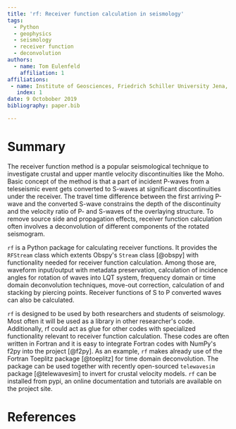 ```yaml
---
title: 'rf: Receiver function calculation in seismology'
tags:
  - Python
  - geophysics
  - seismology
  - receiver function
  - deconvolution
authors:
  - name: Tom Eulenfeld
    affiliation: 1
affiliations:
 - name: Institute of Geosciences, Friedrich Schiller University Jena, Germany
   index: 1
date: 9 Octobober 2019
bibliography: paper.bib

---
```


# Summary

The receiver function method is a popular seismological technique to investigate crustal and upper mantle velocity
discontinuities like the Moho. Basic concept of the method is that a part of incident P-waves from a teleseismic
event gets converted to S-waves at significant discontinuities under the receiver.
The travel time difference between the first arriving P-wave and the converted S-wave constrains
the depth of the discontinuity and the velocity ratio of P- and S-waves of the overlaying structure.
To remove source side and propagation effects, receiver function calculation often involves a deconvolution
of different components of the rotated seismogram.

``rf`` is a Python package for calculating receiver functions. It provides the ``RFStream`` class which extents Obspy's
``Stream`` class [@obspy] with functionality needed for receiver function calculation.
Among those are, waveform input/output with metadata preservation,
calculation of incidence angles for rotation of waves into LQT system,
frequency domain or time domain deconvolution techniques, move-out correction,
calculation of and stacking by piercing points.
Receiver functions of S to P converted waves can also be calculated.

``rf`` is designed to be used by both researchers and students of seismology. Most often it will be used as a library
in other researcher's code. Additionally, rf could act as glue for other codes with specialized functionality
relevant to receiver function calculation. These codes are often written in Fortran
and it is easy to integrate Fortran codes with NumPy's f2py into the project [@f2py].
As an example, `rf` makes already use of the Fortran Toeplitz package [@toeplitz] for time domain deconvolution.
The package can be used together with recently open-sourced `telewavesim` package [@telewavesim]
to invert for crustal velocity models.
`rf` can be installed from pypi, an online documentation and tutorials are available on the project site.

# References
